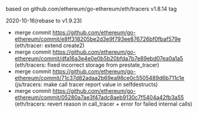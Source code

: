 based on github.com/ethereum/go-ethereum/eth/tracers v1.8.14 tag

2020-10-16(rebase to v1.9.23)

+ merge commit https://github.com/ethereum/go-ethereum/commit/e8ff318205be2d3e9f793ee876726bf0fbaf579e (eth/tracer: extend create2)
+ merge commit https://github.com/ethereum/go-ethereum/commit/dfa16a3e4e0e0b5b20bfda7b7e89ebd07ea0a1a5 (eth/tracers: fixed incorrect storage from prestate_tracer)
+ merge commit https://github.com/ethereum/go-ethereum/commit/71c37d82adaa2b69ea98ce0c5505489d6b711c1e (js/tracers: make call tracer report value in selfdestructs)
+ merge commit https://github.com/ethereum/go-ethereum/commit/05280a7ae3f47adc8aeb9130c7f5404a42fb3a55 (eth/tracers: revert reason in call_tracer + error for failed internal calls)
